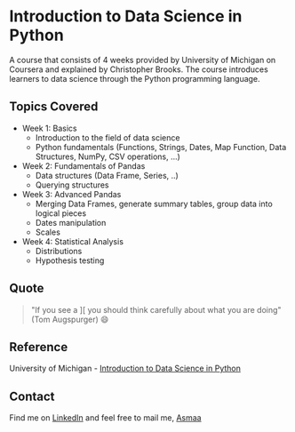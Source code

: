 # Introduction to Data Science in Python
A course that consists of 4 weeks provided by University of Michigan on Coursera and explained by Christopher Brooks. The course introduces learners to data science through the Python programming language. 

## Topics Covered
* Week 1: Basics
   * Introduction to the field of data science
   * Python fundamentals (Functions, Strings, Dates, Map Function, Data Structures, NumPy, CSV operations, ...)
* Week 2: Fundamentals of Pandas 
   * Data structures (Data Frame, Series, ..) 
   * Querying structures
* Week 3: Advanced Pandas
   * Merging Data Frames, generate summary tables, group data into logical pieces
   * Dates manipulation
   * Scales
* Week 4: Statistical Analysis
   * Distributions
   * Hypothesis testing

## Quote
> "If you see a ][ you should think carefully about what you are doing" (Tom
Augspurger)  :smile:

## Reference
University of Michigan - [Introduction to Data Science in Python](https://www.coursera.org/learn/python-data-analysis?specialization=data-science-python)

## Contact
Find me on [LinkedIn](https://www.linkedin.com/in/asmaa-mirkhan/) and feel free to mail me, [Asmaa](mailto:asmaamirkhan.am@gmail.com)


